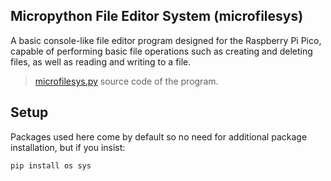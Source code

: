 ## Micropython File Editor System (microfilesys)
A basic console-like file editor program designed for the Raspberry Pi Pico, capable of performing basic file operations such as creating and deleting files, as well as reading and writing to a file.

> [microfilesys.py](https://github.com/yuan-miranda/microfilesys/blob/main/microfilesys.py) source code of the program.<br>

## 

## Setup
Packages used here come by default so no need for additional package installation, but if you insist:
```
pip install os sys
```